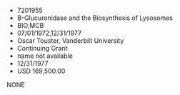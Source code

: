 * 7201955
* B-Glucuronidase and the Biosynthesis of Lysosomes
* BIO,MCB
* 07/01/1972,12/31/1977
* Oscar Touster, Vanderbilt University
* Continuing Grant
*   name not available
* 12/31/1977
* USD 169,500.00

NONE